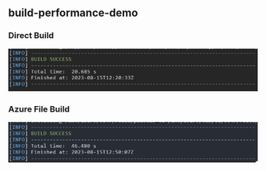 ## build-performance-demo

### Direct Build
![Direct Build](direct-build.png)

### Azure File Build
![Azure File Build](azure-file-build.png)
